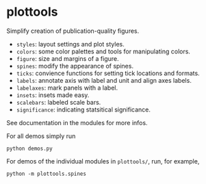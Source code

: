 # plottools

Simplify creation of publication-quality figures.

- `styles`: layout settings and plot styles.
- `colors`: some color palettes and tools for manipulating colors.
- `figure`: size and margins of a figure.
- `spines`: modify the appearance of spines.
- `ticks`: convience functions for setting tick locations and formats.
- `labels`: annotate axis with label and unit and align axes labels.
- `labelaxes`: mark panels with a label.
- `insets`: insets made easy.
- `scalebars`: labeled scale bars.
- `significance`: indicating statsitical significance.

See documentation in the modules for more infos.

For all demos simply run
```
python demos.py
```
For demos of the individual modules in `plottools/`, 
run, for example,
```
python -m plottools.spines
```
